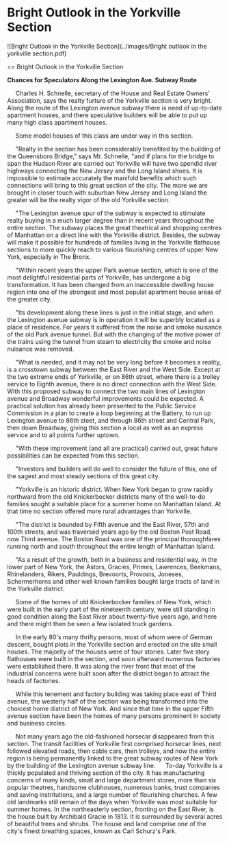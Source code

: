 Bright Outlook in the Yorkville Section
===

![Bright Outlook in the Yorkville Section](../images/Bright outlook in the yorkville section.pdf)

== Bright Outlook in the Yorkville Section

**Chances for Speculators Along the Lexington Ave. Subway Route**

&nbsp;&nbsp;&nbsp;&nbsp;&nbsp;Charles H. Schnelle, secretary of the House and Real Estate Owners' Association, says the realty furture of the Yorkville section is very bright. Along the route of the Lexington avenue subway there is need of up-to-date apartment houses, and there speculative builders will be able to put up many high class apartment houses. 

&nbsp;&nbsp;&nbsp;&nbsp;&nbsp;Some model houses of this class are under way in this section.

&nbsp;&nbsp;&nbsp;&nbsp;&nbsp;"Realty in the section has been considerably benefited by the building of the Queensboro Bridge," says Mr. Schnelle, "and if plans for the bridge to span the Hudson River are carried out Yorkville will have two spendid river highways connecting the New Jersey and the Long Island shoes. It is impossible to estimate accurately the manifold benefits which such connections will bring to this great section of the city. The more we are brought in closer touch with suburban New Jersey and Long Island the greater will be the realty vigor of the old Yorkville section.

&nbsp;&nbsp;&nbsp;&nbsp;&nbsp;"The Lexington avenue spur of the subway is expected to stimulate realty buying in a much larger degree than in recent years throughout the entire section. The subway places the great theatrical and shopping centres of Manhattan on a direct line with the Yorkville district. Besides, the subway will make it possible for hundreds of families living in the Yorkville flathouse sections to more quickly reach to various flourishing centres of upper New York, especially in The Bronx.

&nbsp;&nbsp;&nbsp;&nbsp;&nbsp;"Within recent years the upper Park avenue section, which is one of the most delightful residential parts of Yorkville, has undergone a big transformation. It has been changed from an inaccessible dwelling house region into one of the strongest and most populat apartment house areas of the greater city.

&nbsp;&nbsp;&nbsp;&nbsp;&nbsp;"Its development along these lines is just in the initial stage, and when the Lexington avenue subway is in operation it will be superbly located as a place of residence. For years it suffered from the noise and smoke nuisance of the old Park avenue tunnel. But with the changing of the motive power of the trains using the tunnel from steam to electricity the smoke and noise nuisance was removed.

&nbsp;&nbsp;&nbsp;&nbsp;&nbsp;"What is needed, and it may not be very long before it becomes a reality, is a crosstown subway between the East River and the West Side. Except at the two extreme ends of Yorkville, or on 86th street, where there is a trolley service to Eighth avenue, there is no direct connection with the West Side. With this proposed subway to connect the two main lines of Lexington avenue and Broadway wonderful improvements could be expected. A practical solution has already been presented to the Public Service Commission in a plan to create a loop beginning at the Battery, to run up Lexington avenue to 86th steet, and through 86th street and Central Park, then down Broadway, giving this section a local as well as an express service and to all points further uptown.

&nbsp;&nbsp;&nbsp;&nbsp;&nbsp;"With these improvement (and all are practical) carried out, great future possibilities can be expected from this section.

&nbsp;&nbsp;&nbsp;&nbsp;&nbsp;"Investors and builders will do well to consider the future of this, one of the sagest and most steady sections of this great city.

&nbsp;&nbsp;&nbsp;&nbsp;&nbsp;"Yorkville is an historic district. When New York began to grow rapidly northward from the old Knickerbocker districts many of the well-to-do families sought a suitable place for a summer home on Manhattan Island. At that time no section offered more rural advantages than Yorkville.

&nbsp;&nbsp;&nbsp;&nbsp;&nbsp;"The district is bounded by Fifth avenue and the East River, 57th and 100th streets, and was traversed years ago by the old Boston Post Road, now Third avenue. The Boston Road was one of the principal thoroughfares running north and south throughout the entire length of Manhattan Island.

&nbsp;&nbsp;&nbsp;&nbsp;&nbsp;"As a result of the growth, both in a business and residential way, in the lower part of New York, the Astors, Gracies, Primes, Lawrences, Beekmans, Rhinelanders, Rikers, Pauldings, Brevoorts, Provosts, Joneses, Schermerhorns and other well known families bought large tracts of land in the Yorkville district.

&nbsp;&nbsp;&nbsp;&nbsp;&nbsp;Some of the homes of old Knickerbocker families of New York, which were built in the early part of the nineteenth century, were still standing in good condition along the East River about twenty-five years ago, and here and there might then be seen a few isolated truck gardens.

&nbsp;&nbsp;&nbsp;&nbsp;&nbsp;In the early 80's many thrifty persons, most of whom were of German descent, bought plots in the Yorkville section and erected on the site small houses. The majority of the houses were of four stories. Later five story flathouses were built in the section, and soon afterward numerous factories were established there. It was along the river front that most of the industrial concerns were built soon after the district began to attract the heads of factories. 

&nbsp;&nbsp;&nbsp;&nbsp;&nbsp;While this tenement and factory building was taking place east of Third avenue, the westerly half of the section was being transformed into the choicest home district of New York. And since that time in the upper Fifth avenue section have been the homes of many persons prominent in society and business circles.

&nbsp;&nbsp;&nbsp;&nbsp;&nbsp;Not many years ago the old-fashioned horsecar disappeared from this section. The transit facilities of Yorkville first comprised horsecar lines, next followed elevated roads, then cable cars, then trolleys, and now the entire region is being permanently linked to the great subway routes of New York by the building of the Lexington avenue subway line.
&nbsp;&nbsp;&nbsp;&nbsp;&nbsp;To-day Yorkville is a thickly populated and thriving section of the city. It has manufacturing concerns of many kinds, small and large department stores, more than six popular theatres, handsome clubhouses, numerous banks, trust companies and saving instritutions, and a large number of flourishing churches. A few old landmarks still remain of the days when Yorkville was most suitable for summer homes. In the northeasterly section, fronting on the East River, is the house built by Archibald Gracie in 1813. It is surrounded by several acres of beautiful trees and shrubs. The house and land comprise one of the city's finest breathing spaces, known as Carl Schurz's Park.
